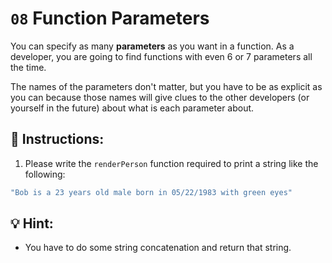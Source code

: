# `08` Function Parameters

You can specify as many **parameters** as you want in a function. As a developer, you are going to find functions with even 6 or 7 parameters all the time. 

The names of the parameters don't matter, but you have to be as explicit as you can because those names will give clues to the other developers (or yourself in the future) about what is each parameter about.

## 📝 Instructions:

1. Please write the `renderPerson` function required to print a string like the following:

```js
"Bob is a 23 years old male born in 05/22/1983 with green eyes"
```

## 💡 Hint:

+ You have to do some string concatenation and return that string.
